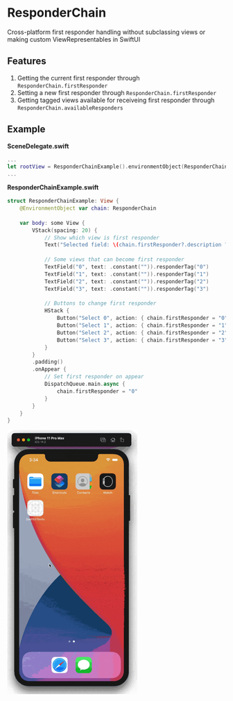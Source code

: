 # ResponderChain

Cross-platform first responder handling without subclassing views or making custom ViewRepresentables in SwiftUI

## Features

1. Getting the current first responder through `ResponderChain.firstResponder`
2. Setting a new first responder through `ResponderChain.firstResponder`
3. Getting tagged views available for receiveing first responder through `ResponderChain.availableResponders`

## Example

**SceneDelegate.swift**
```swift
...
let rootView = ResponderChainExample().environmentObject(ResponderChain(forWindow: window))
...
```

**ResponderChainExample.swift**
```swift
struct ResponderChainExample: View {
    @EnvironmentObject var chain: ResponderChain
    
    var body: some View {
        VStack(spacing: 20) {
            // Show which view is first responder
            Text("Selected field: \(chain.firstResponder?.description ?? "Nothing selected")")
            
            // Some views that can become first responder
            TextField("0", text: .constant("")).responderTag("0")
            TextField("1", text: .constant("")).responderTag("1")
            TextField("2", text: .constant("")).responderTag("2")
            TextField("3", text: .constant("")).responderTag("3")
            
            // Buttons to change first responder
            HStack {
                Button("Select 0", action: { chain.firstResponder = "0" })
                Button("Select 1", action: { chain.firstResponder = "1" })
                Button("Select 2", action: { chain.firstResponder = "2" })
                Button("Select 3", action: { chain.firstResponder = "3" })
            }
        }
        .padding()
        .onAppear {
            // Set first responder on appear
            DispatchQueue.main.async {
                chain.firstResponder = "0"
            }
        }
    }
}
```

<img src="ChainResponder.gif" width="300">
